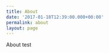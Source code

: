 ```yaml
---
title: About
date: '2017-01-18T12:39:00.000+00:00'
permalink: about
layout: page
---
```


About test